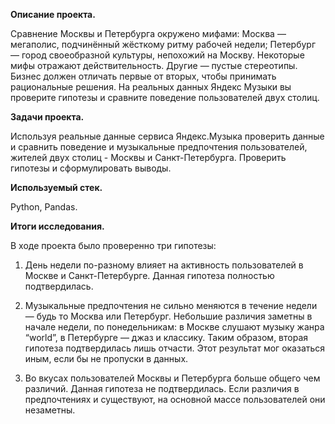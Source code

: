 **Описание проекта.**

Сравнение Москвы и Петербурга окружено мифами:
Москва — мегаполис, подчинённый жёсткому ритму рабочей недели;
Петербург — город своеобразной культуры, непохожий на Москву.
Некоторые мифы отражают действительность. Другие — пустые стереотипы. Бизнес должен отличать первые от вторых, чтобы принимать рациональные решения. 
На реальных данных Яндекс Музыки вы проверите гипотезы и сравните поведение пользователей двух столиц.


**Задачи проекта.**

Используя реальные данные сервиса Яндекс.Музыка проверить данные и сравнить поведение и музыкальные предпочтения пользователей, 
жителей двух столиц - Москвы и Санкт-Петербурга. Проверить гипотезы и сформулировать выводы.

**Используемый  стек.**

Python, Pandas.

**Итоги исследования.**

В ходе проекта было проверенно три гипотезы:

1) День недели по-разному влияет на активность пользователей в Москве и Санкт-Петербурге.
Данная гипотеза полностью подтвердилась.

2) Музыкальные предпочтения не сильно меняются в течение недели — будь то Москва или Петербург.
Небольшие различия заметны в начале недели, по понедельникам:
в Москве слушают музыку жанра “world”,
в Петербурге — джаз и классику.
Таким образом, вторая гипотеза подтвердилась лишь отчасти. Этот результат мог оказаться иным, если бы не пропуски в данных.

3) Во вкусах пользователей Москвы и Петербурга больше общего чем различий.
Данная гипотеза не подтвердилась. Если различия в предпочтениях и существуют, на основной массе пользователей они незаметны.
